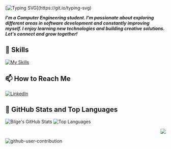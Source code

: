 [![Typing SVG](https://readme-typing-svg.demolab.com?font=Bungee&pause=1000&color=000000&width=435&lines=HELLO!+I+AM+BILGE!)](https://git.io/typing-svg)

___I'm a Computer Engineering student. I'm passionate about exploring different areas in software development and constantly improving myself. I enjoy learning new technologies and building creative solutions. Let's connect and grow together!___

## 🚀 Skills  
[![My Skills](https://skillicons.dev/icons?i=c,cpp,py,java,ts,js,nodejs,react,nextjs,nuxtjs,flutter,dart,postgres,redis,spring,firebase,docker,git,postman,linux)](https://skillicons.dev)

## 📫 How to Reach Me  
[![LinkedIn](https://skillicons.dev/icons?i=linkedin)](https://www.linkedin.com/in/bilgeyıldırım)  

## 📌 GitHub Stats and Top Languages

<p float="center">
  <img src="https://github-readme-stats.vercel.app/api?username=bilge26&show_icons=true&count_private=true&hide=issues&theme=default" alt="Bilge's GitHub Stats" />
  <img src="https://github-readme-stats.vercel.app/api/top-langs/?username=bilge26&layout=compact&hide=html,css&theme=default" alt="Top Languages" />
</p>

<p align="right">
  <img src="https://komarev.com/ghpvc/?username=bilge26&label=Profile%20views&color=0e75b6&style=flat"/>
</p>

![github-user-contribution](https://user-images.githubusercontent.com/58959408/157782696-8bc9ca49-ca61-4ab5-8b83-49c4e76c1a8f.svg)
